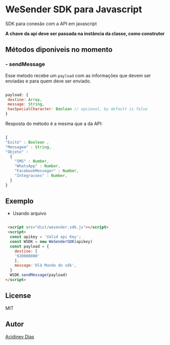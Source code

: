 # WeSender SDK para Javascript
  SDK para conexão com a API em javascript

**A chave da api deve ser passada na instância da classe, como construtor**

## Métodos diponiveis no momento
### - sendMessage
Esse metodo recebe um `payload` com as informações que devem ser enviadas e para quem deve ser enviado.
 ```js

payload: {
  destine: Array,
  message: String,
  hasSpecialCharacter: Boolean // opcional, by default is false
}

 ```
Resposta do método é a mesma que a da API:
```js

{
"Exito" : Boolean ,
"Mensagem" : String,
"Objeto" :
  {
    "SMS" : Number,
    "WhatsApp" : Number,
    "FacebookMesseger" : Number,
    "Integracoes" : Number,
  }
}

```

## Exemplo

- Usando arquivo

```html

 <script src="dist/wesender.sdk.js"></script>
 <script>
  const apikey = 'Valid api Key';
  const WSDK = new WeSenderSDK(apikey)
  const payload = {
    destine: [
    '920000000'
    ],
    message:'Olá Mundo do sdk',
  }
  WSDK.sendMessage(payload)
</script>

```

## License
MIT

## Autor
[Acidiney Dias](acidiney.dias@digitalfactory.co.ao)
